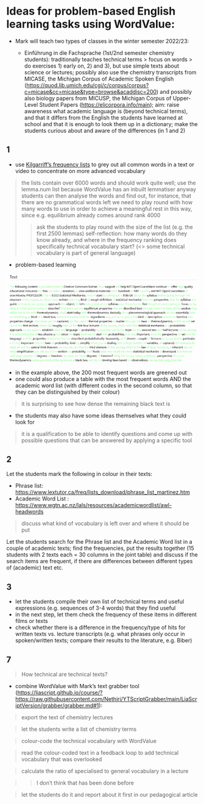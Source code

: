 <!--
author:   Your Name
email:    your@email.com
version:  0.1.0
language: en
narrator: US English Female

comment:  This simple description of your course.
          Multiline is also okay.

link:     https://cdn.jsdelivr.net/chartist.js/latest/chartist.min.css

script:   https://cdn.jsdelivr.net/chartist.js/latest/chartist.min.js

translation: Français translations/French.md
-->

# Ideas for problem-based English learning tasks using WordValue:

- Mark will teach two types of classes in the winter semester 2022/23:

    - Einführung in die Fachsprache (1st/2nd semester chemistry students): traditionally teaches technical terms > focus on words > do exercises 1) early on, 2) and 3), but use simple texts about science or lectures; possibly also use the chemistry transcripts  from MICASE, the Michigan Corpus of Academic Spoken English  (https://quod.lib.umich.edu/cgi/c/corpus/corpus?c=micase&cc=micase&type=browse&acaddisc=200) and possibly also biology papers from MICUSP, the Michigan Corpus of Upper-Level Student Papers (https://elicorpora.info/main); aim: raise awareness what academic language is (beyond technical terms), and that it differs from the English the students have learned at school and that it is enough to look them up in a dictionary; make the students curious about and aware of the differences (in 1 and 2)

## 1

- use [Kilgarriff’s frequency lists](https://www.kilgarriff.co.uk/bnc-readme.html) to grey out all common words in a text or video to concentrate on more advanced vocabulary

> the lists contain over 6000 words and should work quite well; use the lemma.num list because WordValue has an inbuilt lemmatiser anyway
> students can then analyse the words and find out, for instance, that there are no grammatical words left
> we need to play round with how many words to use in order to achieve a meaningful rest in this way, since e.g. equilibrium already comes around rank 4000
>> ask the students to play round with the size of the list (e.g. the first 2500 lemmas)
>> self-reflection: how many words do they know already, and where in the frequency ranking does specifically technical vocabulary start? (<> some technical vocabulary is part of general language)

- problem-based learning

![](/images/sample_text_wordvalue.png)

- in the example above, the 200 most frequent words are greened out
- one could also produce a table with the most frequent words AND the academic word list (with different codes in the second column, so that they can be distinguished by their colour)
> it is surprising to see how dense the remaining black text is

- the students may also have some ideas themselves what they could look for
> it is a qualification to be able to identify questions and come up with possible questions that can be answered by applying a specific tool

## 2

Let the students mark the following in colour in their texts:

- Phrase list: https://www.lextutor.ca/freq/lists_download/phrase_list_martinez.htm
- Academic Word List : https://www.wgtn.ac.nz/lals/resources/academicwordlist/awl-headwords

> discuss what kind of vocabulary is left over and where it should be put

Let the students search for the Phrase list and the Academic Word list in a couple of academic texts; find the frequencies, put the results together (15 students with 2 texts each = 30 columns in the joint table) and discuss if the search items are frequent, if there are differences between different types of (academic) text etc.

## 3

- let the students compile their own list of technical terms and useful expressions (e.g. sequences of 3-4 words) that they find useful
- in the next step, let them check the frequency of these items in different films or texts
- check whether there is a difference in the frequency/type of hits for written texts vs. lecture transcripts (e.g. what phrases only occur in spoken/written texts; compare their results to the literature, e.g. Biber)

## 7

> How technical are technical texts?

- combine WordValue with Mark’s text grabber tool (https://liascript.github.io/course/?https://raw.githubusercontent.com/Nethiri/YTScriptGrabber/main/LiaScriptVersion/grabber/grabber.md#1): 

> export the text of chemistry lectures

> let the students write a list of chemistry terms

> colour-code the technical vocabulary with WordValue

> read the colour-coded text in a feedback loop to add technical vocabulary that was overlooked

> calculate the ratio of specialised to general vocabulary in a lecture

>> I don’t think that has been done before

> let the students do it and report about it first in our pedagogical article